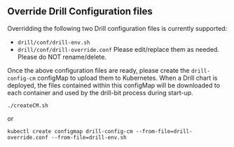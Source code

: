 ## Override Drill Configuration files

Overridding the following two Drill configuration files is currently supported:
- `drill/conf/drill-env.sh`
- `drill/conf/drill-override.conf`
Please edit/replace them as needed. Please do NOT rename/delete.

Once the above configuration files are ready, please create the `drill-config-cm` configMap to upload them to Kubernetes. When a Drill chart is deployed, the files contained within this configMap will be downloaded to each container and used by the drill-bit process during start-up.
```
./createCM.sh
```
or
```
kubectl create configmap drill-config-cm --from-file=drill-override.conf --from-file=drill-env.sh
```
